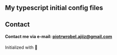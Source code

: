 ## My typescript initial config files

## Contact
#### Contact me via e-mail: piotrwrobel.ajiiz@gmail.com

Initialized with 🖤
